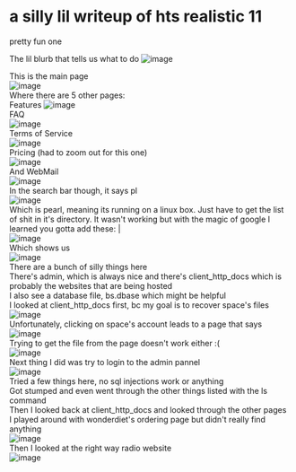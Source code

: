 # a silly lil writeup of hts realistic 11
pretty fun one  

The lil blurb that tells us what to do
![image](https://github.com/saltytine/hts-realistic-11/assets/156854448/d2ac04c7-be8b-4310-a530-e2bb19bdf958)

This is the main page  
![image](https://github.com/saltytine/hts-realistic-11/assets/156854448/40eba16b-766a-4d0a-9e05-7121ff56a6b1)  
Where there are 5 other pages:  
Features
![image](https://github.com/saltytine/hts-realistic-11/assets/156854448/bcc5af4f-09d7-4772-a59a-69cb5b791257)  
FAQ  
![image](https://github.com/saltytine/hts-realistic-11/assets/156854448/bcf29616-38b2-409d-b160-485bc0e54d63)  
Terms of Service  
![image](https://github.com/saltytine/hts-realistic-11/assets/156854448/d8fddb83-cade-4c8a-b0b9-41d5fb71aec0)  
Pricing (had to zoom out for this one)  
![image](https://github.com/saltytine/hts-realistic-11/assets/156854448/416375cd-0dc1-4ef0-877c-fc8272a67e41)  
And WebMail  
![image](https://github.com/saltytine/hts-realistic-11/assets/156854448/b91c5259-a952-485a-98a6-facc09456cad)  
In the search bar though, it says pl  
![image](https://github.com/saltytine/hts-realistic-11/assets/156854448/11b26732-e0af-4bf9-b1aa-1f8c9e1447f7)  
Which is pearl, meaning its running on a linux box.
Just have to get the list of shit in it's directory. It wasn't working but with the magic of google I learned you gotta add these: |  
![image](https://github.com/saltytine/hts-realistic-11/assets/156854448/ae80f9a7-3df9-4052-9c8a-9297d9ed8a9b)  
Which shows us  
![image](https://github.com/saltytine/hts-realistic-11/assets/156854448/c8a85952-4eab-4f9c-95f1-f915fae2074e)  
There are a bunch of silly things here  
There's admin, which is always nice and there's client_http_docs which is probably the websites that are being hosted  
I also see a database file, bs.dbase which might be helpful  
I looked at client_http_docs first, bc my goal is to recover space's files  
![image](https://github.com/saltytine/hts-realistic-11/assets/156854448/03c3fd20-c0ad-4c7a-a035-a31360757c89)  
Unfortunately, clicking on space's account leads to a page that says  
![image](https://github.com/saltytine/hts-realistic-11/assets/156854448/8123e52f-9246-4330-88c5-5486886e2a3e)  
Trying to get the file from the page doesn't work either :(  
![image](https://github.com/saltytine/hts-realistic-11/assets/156854448/b0f51e40-f727-4f2e-b3b3-34b3434a43ae)  
Next thing I did was try to login to the admin pannel  
![image](https://github.com/saltytine/hts-realistic-11/assets/156854448/d0f0d10b-5869-432c-bdcb-8c74d43fdd83)  
Tried a few things here, no sql injections work or anything  
Got stumped and even went through the other things listed with the ls command  
Then I looked back at client_http_docs and looked through the other pages  
I played around with wonderdiet's ordering page but didn't really find anything  
![image](https://github.com/saltytine/hts-realistic-11/assets/156854448/d659328b-901f-40ef-bf7d-a9a9ba1b1350)  
Then I looked at the right way radio website  
![image](https://github.com/saltytine/hts-realistic-11/assets/156854448/123369ac-1d19-4d4b-a014-3be79b295260)  
